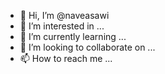 - 👋 Hi, I’m @naveasawi
- 👀 I’m interested in ...
- 🌱 I’m currently learning ...
- 💞️ I’m looking to collaborate on ...
- 📫 How to reach me ...

<!---
naveasawi/naveasawi is a ✨ special ✨ repository because its `README.md` (this file) appears on your GitHub profile.
You can click the Preview link to take a look at your changes.
--->

